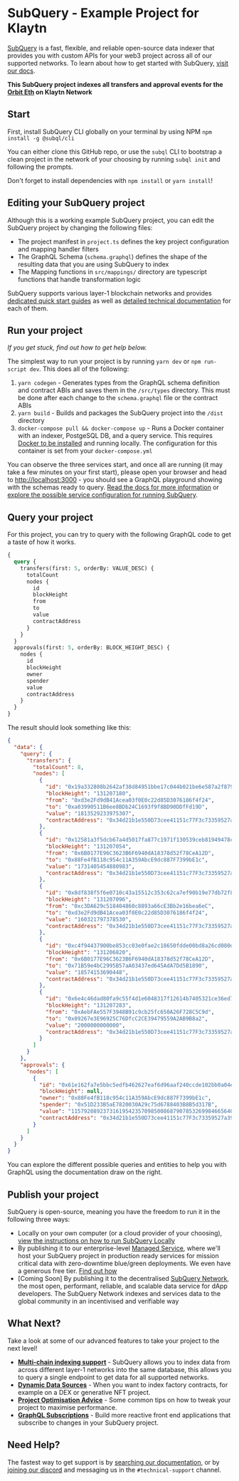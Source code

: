 # SubQuery - Example Project for Klaytn

[SubQuery](https://subquery.network) is a fast, flexible, and reliable open-source data indexer that provides you with custom APIs for your web3 project across all of our supported networks. To learn about how to get started with SubQuery, [visit our docs](https://academy.subquery.network).

**This SubQuery project indexes all transfers and approval events for the [Orbit Eth](https://scope.klaytn.com/token/0x34d21b1e550d73cee41151c77f3c73359527a396) on Klaytn Network**

## Start

First, install SubQuery CLI globally on your terminal by using NPM `npm install -g @subql/cli`

You can either clone this GitHub repo, or use the `subql` CLI to bootstrap a clean project in the network of your choosing by running `subql init` and following the prompts.

Don't forget to install dependencies with `npm install` or `yarn install`!

## Editing your SubQuery project

Although this is a working example SubQuery project, you can edit the SubQuery project by changing the following files:

- The project manifest in `project.ts` defines the key project configuration and mapping handler filters
- The GraphQL Schema (`schema.graphql`) defines the shape of the resulting data that you are using SubQuery to index
- The Mapping functions in `src/mappings/` directory are typescript functions that handle transformation logic

SubQuery supports various layer-1 blockchain networks and provides [dedicated quick start guides](https://academy.subquery.network/quickstart/quickstart.html) as well as [detailed technical documentation](https://academy.subquery.network/build/introduction.html) for each of them.

## Run your project

_If you get stuck, find out how to get help below._

The simplest way to run your project is by running `yarn dev` or `npm run-script dev`. This does all of the following:

1.  `yarn codegen` - Generates types from the GraphQL schema definition and contract ABIs and saves them in the `/src/types` directory. This must be done after each change to the `schema.graphql` file or the contract ABIs
2.  `yarn build` - Builds and packages the SubQuery project into the `/dist` directory
3.  `docker-compose pull && docker-compose up` - Runs a Docker container with an indexer, PostgeSQL DB, and a query service. This requires [Docker to be installed](https://docs.docker.com/engine/install) and running locally. The configuration for this container is set from your `docker-compose.yml`

You can observe the three services start, and once all are running (it may take a few minutes on your first start), please open your browser and head to [http://localhost:3000](http://localhost:3000) - you should see a GraphQL playground showing with the schemas ready to query. [Read the docs for more information](https://academy.subquery.network/run_publish/run.html) or [explore the possible service configuration for running SubQuery](https://academy.subquery.network/run_publish/references.html).

## Query your project

For this project, you can try to query with the following GraphQL code to get a taste of how it works.

```graphql
{
  query {
    transfers(first: 5, orderBy: VALUE_DESC) {
      totalCount
      nodes {
        id
        blockHeight
        from
        to
        value
        contractAddress
      }
    }
  }
  approvals(first: 5, orderBy: BLOCK_HEIGHT_DESC) {
    nodes {
      id
      blockHeight
      owner
      spender
      value
      contractAddress
    }
  }
}
```

The result should look something like this:

```json
{
  "data": {
    "query": {
      "transfers": {
        "totalCount": 8,
        "nodes": [
          {
            "id": "0x19a332808b2642af38d84951bbe17c044b021be6e587a2f8799ff90419279672",
            "blockHeight": "131207180",
            "from": "0xd3e2Fd9dB41Acea03f0E0c22d85D3076186f4f24",
            "to": "0xa03990511B6ee8BDb24C1693f9f8BD90DDfFd19D",
            "value": "1813529233975307",
            "contractAddress": "0x34d21b1e550D73cee41151c77F3c73359527a396"
          },
          {
            "id": "0x12581a3f5dcb67a4d5017fa877c1971f130539ceb81949478cf3710f27802c44",
            "blockHeight": "131207054",
            "from": "0x6B0177E96C3623B6F6940dA18378d52f78CeA12D",
            "to": "0x88Fe4fB118c954c11A359AbcE9dc887F7399bE1c",
            "value": "1731405454880983",
            "contractAddress": "0x34d21b1e550D73cee41151c77F3c73359527a396"
          },
          {
            "id": "0x8df838f5f6e0710c43a15512c353c62ca7ef90b19e77db72f832835d2eab76b1",
            "blockHeight": "131207096",
            "from": "0xc3DA629c518404860c8893a66cE3Bb2e16bea6eC",
            "to": "0xd3e2Fd9dB41Acea03f0E0c22d85D3076186f4f24",
            "value": "160321797378530",
            "contractAddress": "0x34d21b1e550D73cee41151c77F3c73359527a396"
          },
          {
            "id": "0xc4f94437900be853cc03e0fae2c18650fdde00bd8a26cd080d45dd9051edad42",
            "blockHeight": "131206820",
            "from": "0x6B0177E96C3623B6F6940dA18378d52f78CeA12D",
            "to": "0x71B59e4bC2995B57aA03437ed645AdA7Dd5B1890",
            "value": "18574153690448",
            "contractAddress": "0x34d21b1e550D73cee41151c77F3c73359527a396"
          },
          {
            "id": "0x6e4c46dad80fa9c55f4d1e6048317f12614b7405321ce36ed7bec8b0e624dffb",
            "blockHeight": "131207283",
            "from": "0xAebFAe557F3948B91c9cb25fc650A26F728C5C9d",
            "to": "0x09267e3E96925C76DfcC2CE39479559A2AB9B8a2",
            "value": "2000000000000",
            "contractAddress": "0x34d21b1e550D73cee41151c77F3c73359527a396"
          }
        ]
      }
    },
    "approvals": {
      "nodes": [
        {
          "id": "0x61e162fa7e5bbc5edfb462627eaf6d96aaf240ccde102bb0a04ef868bab54c07",
          "blockHeight": null,
          "owner": "0x88Fe4fB118c954c11A359AbcE9dc887F7399bE1c",
          "spender": "0x51D233B5aE7820030A29c75d6788403B8B5d317B",
          "value": "115792089237316195423570985008687907853269984665640564039457584007913129639935",
          "contractAddress": "0x34d21b1e550D73cee41151c77F3c73359527a396"
        }
      ]
    }
  }
}
```

You can explore the different possible queries and entities to help you with GraphQL using the documentation draw on the right.

## Publish your project

SubQuery is open-source, meaning you have the freedom to run it in the following three ways:

- Locally on your own computer (or a cloud provider of your choosing), [view the instructions on how to run SubQuery Locally](https://academy.subquery.network/run_publish/run.html)
- By publishing it to our enterprise-level [Managed Service](https://managedservice.subquery.network), where we'll host your SubQuery project in production ready services for mission critical data with zero-downtime blue/green deployments. We even have a generous free tier. [Find out how](https://academy.subquery.network/run_publish/publish.html)
- [Coming Soon] By publishing it to the decentralised [SubQuery Network](https://subquery.network/network), the most open, performant, reliable, and scalable data service for dApp developers. The SubQuery Network indexes and services data to the global community in an incentivised and verifiable way

## What Next?

Take a look at some of our advanced features to take your project to the next level!

- [**Multi-chain indexing support**](https://academy.subquery.network/build/multi-chain.html) - SubQuery allows you to index data from across different layer-1 networks into the same database, this allows you to query a single endpoint to get data for all supported networks.
- [**Dynamic Data Sources**](https://academy.subquery.network/build/dynamicdatasources.html) - When you want to index factory contracts, for example on a DEX or generative NFT project.
- [**Project Optimisation Advice**](https://academy.subquery.network/build/optimisation.html) - Some common tips on how to tweak your project to maximise performance.
- [**GraphQL Subscriptions**](https://academy.subquery.network/run_publish/subscription.html) - Build more reactive front end applications that subscribe to changes in your SubQuery project.

## Need Help?

The fastest way to get support is by [searching our documentation](https://academy.subquery.network), or by [joining our discord](https://discord.com/invite/subquery) and messaging us in the `#technical-support` channel.
